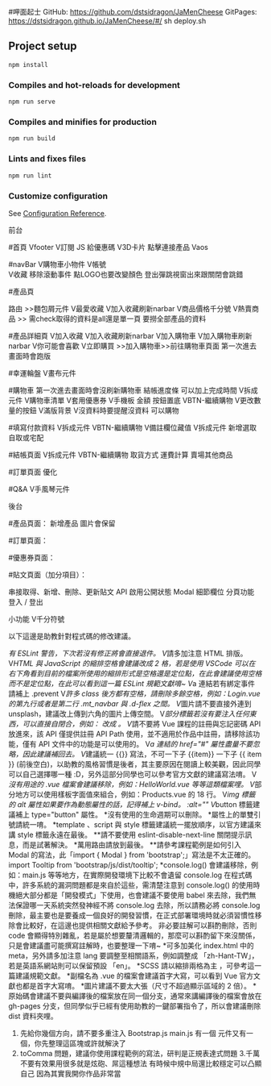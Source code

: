 #呷面起士
GitHub: https://github.com/dstsidragon/JaMenCheese
GitPages: https://dstsidragon.github.io/JaMenCheese/#/
sh deploy.sh
## Project setup
```
npm install
```

### Compiles and hot-reloads for development
```
npm run serve
```

### Compiles and minifies for production
```
npm run build
```

### Lints and fixes files
```
npm run lint
```

### Customize configuration
See [Configuration Reference](https://cli.vuejs.org/config/).

前台

#首頁
Vfooter
V訂閱 JS  給優惠碼 
V3D卡片 點擊連接產品
Vaos

#navBar
V購物車小物件
V帳號  
V收藏
移除滾動事件
點LOGO也要改變顏色
登出彈跳視窗出來跟關閉會跳錯

#產品頁

路由 >>麵包屑元件
V最愛收藏
V加入收藏刷新narbar
V商品價格千分號
V熱賣商品  >> 需check取得的資料是all還是單一頁
要撈全部產品的資料

#產品詳細頁
V加入收藏
V加入收藏刷新narbar
V加入購物車
V加入購物車刷新narbar
V你可能會喜歡
V立即購買  >>加入購物車>>前往購物車頁面
第一次進去畫面時會跑版


#幸運輪盤
V畫布元件

#購物車
第一次進去畫面時會沒刷新購物車
結帳進度條  可以加上完成時間
V拆成元件
V購物車清單 
V套用優惠券
V手機板 金額 按鈕置底
VBTN-繼續購物
V更改數量的按鈕
V滿版背景
V沒資料時要提醒沒資料  可以購物

#填寫付款資料
V拆成元件
VBTN-繼續購物
V備註欄位藏值
V拆成元件
新增選取 自取或宅配

#結帳頁面
V拆成元件
VBTN-繼續購物
取貨方式
運費計算
賣場其他商品

#訂單頁面
優化

#Q&A
V手風琴元件

後台

#產品頁面：
新增產品 圖片會保留

#訂單頁面：


#優惠券頁面：



#貼文頁面（加分項目）：

串接取得、新增、刪除、更新貼文 API
啟用公開狀態
Modal 細節欄位
分頁功能
登入 / 登出

小功能
V千分符號


以下這邊是助教針對程式碼的修改建議。

*有 ESLint 警告，下次若沒有修正將會直接退件。
V*請多加注意 HTML 排版。
V*HTML 與 JavaScript 的縮排空格會建議改成 2 格，若是使用 VSCode 可以在右下角看到目前的檔案所使用的縮排形式是空格還是定位點，在此會建議使用空格而不是定位點，在此可以看到這一篇 ESLint 規範文獻唷~
V*a 連結若有綁定事件請補上 .prevent
V*許多 class 後方都有空格，請刪除多餘空格，例如：Login.vue 的第九行或者是第二行 .mt_navbar 與 .d-flex 之間。
V*圖片請不要直接外連到 unsplash，建議改上傳到六角的圖片上傳空間。
V*部分標籤若沒有要注入任何東西，可以直接自閉合，例如：<Login></Login> 改成 <Login/>。
V*請不要將 Vue 課程的註冊與忘記密碼 API 放進來，該 API 僅提供註冊 API Path 使用，並不適用於作品中註冊，請移除該功能，僅有 API 文件中的功能是可以使用的。
V*a 連結的 href="#" 屬性盡量不要忽略，因此建議補回去。
V*建議統一 {{}} 寫法，不可一下子 {{item}} 一下子 {{ item }} (前後空白)，以助教的風格習慣是後者，其主要原因在閱讀上較美觀，因此同學可以自己選擇哪一種 :D，另外這部分同學也可以參考官方文獻的建議寫法唷。
V*沒有用途的 .vue 檔案會建議移除，例如：HelloWorld.vue 等等這類檔案哩。
V*部分地方可以使用樣板字面值來組合，例如：Products.vue 的 18 行。
V*img 標籤的 alt 屬性如果要作為動態屬性的話，記得補上 v-bind。 :alt=""
V*button 標籤建議補上 type="button" 屬性。
*沒有使用的生命週期可以刪除。
*屬性上的單雙引號請統一唷。
*template 、script 與 style 標籤建議統一擺放順序，以官方建議來講 style 標籤永遠在最後。
**請不要使用 eslint-disable-next-line 關閉提示訊息，而是試著解決。
*萬用路由請放到最後。
**請參考課程範例是如何引入 Modal 的寫法，此「import { Modal } from 'bootstrap';」寫法是不太正確的。
 import Tooltip from 'bootstrap/js/dist/tooltip'; 
*console.log() 會建議移除，例如：main.js 等等地方，在實際開發環境下比較不會遺留 console.log 在程式碼中，許多系統的漏洞問題都是來自於這些，需清楚注意到 console.log() 的使用時機絕大部分都是「開發模式」下使用，也會建議不要使用 babel 來去除，我們無法保證哪一天系統突然發神經不將 console.log 去除，所以請務必將 console.log 刪除，最主要也是要養成一個良好的開發習慣，在正式部署環境時就必須習慣性移除會比較好，在這邊也提供相關文獻給予參考。
非必要註解可以斟酌刪除，否則 code 會顯得特別雜亂，若是屬於想要釐清邏輯的，那麼可以斟酌留下來沒關係，只是會建議盡可能撰寫註解時，也要整理一下唷~
*可多加美化 index.html 中的 meta，另外請多加注意 lang 要調整至相關語系，例如調整成 「zh-Hant-TW」，若是英語系網站則可以保留預設 「en」。
*SCSS 請以縮排兩格為主 ，可參考這一篇建議規範文獻。
*副檔名為 .vue 的檔案會建議首字大寫，可以看到 Vue 官方文獻也都是首字大寫唷。
*圖片建議不要太大張（尺寸不超過顯示區域的 2 倍）。
*原始碼會建議不要與編譯後的檔案放在同一個分支，通常來講編譯後的檔案會放在 gh-pages 分支，但同學似乎已經有使用助教的一鍵部署指令了，所以會建議刪除 dist 資料夾哩。

1. 先給你幾個方向，請不要多重注入 Bootstrap.js
main.js 有一個 元件又有一個，你先整理這區塊或許就解決了
2. toComma 問題，建議你使用課程範例的寫法，研判是正規表達式問題
3.千萬不要有效果用很多就是炫砲、屌這種想法
有時候中規中局還比較穩定可以凸顯自己 因為其實我開你作品非常當